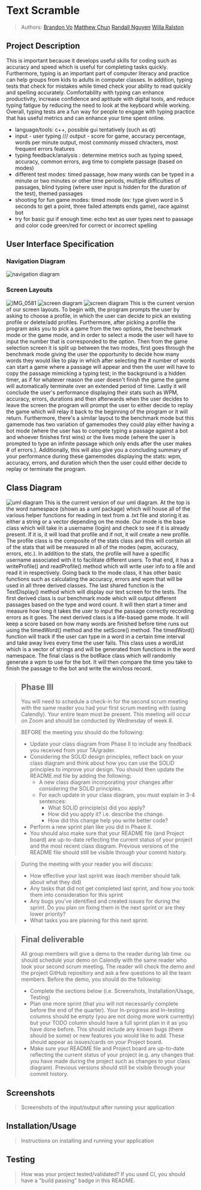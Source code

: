 # Text Scramble
 
> Authors: [Brandon Vo](https://github.com/bxnvo)
> [Matthew Chun](https://github.com/matthwchun)
> [Randall Nguyen](https://github.com/1rwen)
> [Willa Ralston](https://github.com/chairfu)

## Project Description
This is important because it develops useful skills for coding such as accuracy and speed which is useful for completing tasks quickly. Furthermore, typing is an important part of computer literacy and practice can help groups from kids to adults in computer classes. In addition, typing tests that check for mistakes while timed check your ability to read quickly and spelling accurately. Comfortability with typing can enhance productivity, increase confidence and aptitude with digital tools, and reduce typing fatigue by reducing the need to look at the keyboard while working. Overall, typing tests are a fun way for people to engage with typing practice that has useful metrics and can enhance your time spent online. 
- language/tools: c++, possible gui tentatively (such as qt)
- input - user typing  /// output - score for game, accuracy percentage, words per minute output, most commonly missed chracters, most frequent errors
features
- typing feedback/analysis : determine metrics such as typing speed, accuracy, common errors, avg time to complete passage (based on modes)
- different test modes: timed passage, how many words can be typed in a minute or two minutes or other time periods, multiple difficulties of passages, blind typing (where user input is hidden for the duration of the test), themed passages
- shooting for fun game modes: timed mode (ex: type given word in 5 seconds to get a point, three failed attempts ends game), race against bot
- try for basic gui if enough time: echo text as user types next to passage and color code green/red for correct or incorrect spelling

## User Interface Specification

### Navigation Diagram
![navigation diagram](https://github.com/cs100/final-project-rnguy137-mchun082-bvo024-wrals001/blob/master/Typing%20Project%20User%20Interface%20Specification.png?raw=true)

### Screen Layouts
![IMG_0581](https://github.com/cs100/final-project-rnguy137-mchun082-bvo024-wrals001/assets/117537259/5597d20c-4809-49e6-adfe-8eac9e41eb0a)
![screen diagram](screenlayout1.jpg)
![screen diagram](screenlayout2.jpg)
This is the current version of our screen layouts. To begin with, the program prompts the user by asking to choose a profile, in which the user can decide to pick an existing profile or delete/add profiles. Furthermore, after picking a profile the program asks you to pick a game from the two options, the benchmark mode or the game mode, and in order to select a mode the user will have to input the number that is corresponded to the option. Then from the game selection screen it is split up between the two modes, first goes through the benchmark mode giving the user the opportunity to decide how many words they would like to play in which after selecting the # number of words can start a game where a passage will appear and then the user will have to copy the passage mimicking a typing test; in the background is a hidden timer, as if for whatever reason the user doesn't finish the game the game will automatically terminate over an extended period of time. Lastly it will conclude the user's performance displaying their stats such as WPM, accuracy, errors, durations and then afterwards when the user decides to leave the screen the program will prompt the user to either decide to replay the game which will relay it back to the beginning of the program or it will return. Furthermore, there's a similar layout to the benchmark mode but this gamemode has two variation of gamemodes they could play either having a bot mode (where the user has to compete typing a passage against a bot and whoever finishes first wins) or the lives mode (where the user is prompted to type an infinite passage which only ends after the user makes # of errors.). Additionally, this will also give you a concluding summary of your performance during these gamemodes displaying the stats: wpm, accuracy, errors, and duration which then the user could either decide to replay or terminate the program.

## Class Diagram
![uml diagram](https://github.com/cs100/final-project-rnguy137-mchun082-bvo024-wrals001/assets/79384814/71a7bc84-38ce-4152-8d0c-ecf3c9a334b4)
This is the current version of our uml diagram. At the top is the word namespace (shown as a uml package) which will house all of the various helper functions for reading in text from a .txt file and storing it as either a string or a vector<string> depending on the mode. Our mode is the base class which will take in a username (login) and check to see if it is already present. If it is, it will load that profile and if not, it will create a new profile. The profile class is the composite of the stats class and this will contain all of the stats that will be measured in all of the modes (wpm, accuracy, errors, etc.). In addition to the stats, the profile will have a specific username associated with it to facilitate different users. To that end, it has a writeProfile() and readProfile() method which will write user info to a file and read it in respectively. Going back to the mode class, it has other basic functions such as calculating the accuracy, errors and wpm that will be used in all three derived classes. The last shared function is the TextDisplay() method which will display our text screen for the tests. The first derived class is our benchmark mode which will output different passages based on the type and word count. It will then start a timer and measure how long it takes the user to input the passage correctly recording errors as it goes. The next derived class is a life-based game mode. It will keep a score based on how many words are finished before time runs out using the timedWord() method and the setScore() method. The timedWord() function will track if the user can type in a word in a certain time interval and take away lives every time the user fails. This class uses a wordList which is a vector of strings and will be generated from functions in the word namespace. The final class is the botRace class which will randomly generate a wpm to use for the bot. It will then compare the time you take to finish the passage to the bot and write the win/loss record. 
 
 > ## Phase III
 > You will need to schedule a check-in for the second scrum meeting with the same reader you had your first scrum meeting with (using Calendly). Your entire team must be present. This meeting will occur on Zoom and should be conducted by Wednesday of week 8.
 
 > BEFORE the meeting you should do the following:
 > * Update your class diagram from Phase II to include any feedback you received from your TA/grader.
 > * Considering the SOLID design principles, reflect back on your class diagram and think about how you can use the SOLID principles to improve your design. You should then update the README.md file by adding the following:
 >   * A new class diagram incorporating your changes after considering the SOLID principles.
 >   * For each update in your class diagram, you must explain in 3-4 sentences:
 >     * What SOLID principle(s) did you apply?
 >     * How did you apply it? i.e. describe the change.
 >     * How did this change help you write better code?
 > * Perform a new sprint plan like you did in Phase II.
 > * You should also make sure that your README file (and Project board) are up-to-date reflecting the current status of your project and the most recent class diagram. Previous versions of the README file should still be visible through your commit history.
 
> During the meeting with your reader you will discuss: 
 > * How effective your last sprint was (each member should talk about what they did)
 > * Any tasks that did not get completed last sprint, and how you took them into consideration for this sprint
 > * Any bugs you've identified and created issues for during the sprint. Do you plan on fixing them in the next sprint or are they lower priority?
 > * What tasks you are planning for this next sprint.

 
 > ## Final deliverable
 > All group members will give a demo to the reader during lab time. ou should schedule your demo on Calendly with the same reader who took your second scrum meeting. The reader will check the demo and the project GitHub repository and ask a few questions to all the team members. 
 > Before the demo, you should do the following:
 > * Complete the sections below (i.e. Screenshots, Installation/Usage, Testing)
 > * Plan one more sprint (that you will not necessarily complete before the end of the quarter). Your In-progress and In-testing columns should be empty (you are not doing more work currently) but your TODO column should have a full sprint plan in it as you have done before. This should include any known bugs (there should be some) or new features you would like to add. These should appear as issues/cards on your Project board.
 > * Make sure your README file and Project board are up-to-date reflecting the current status of your project (e.g. any changes that you have made during the project such as changes to your class diagram). Previous versions should still be visible through your commit history. 
 
 ## Screenshots
 > Screenshots of the input/output after running your application
 ## Installation/Usage
 > Instructions on installing and running your application
 ## Testing
 > How was your project tested/validated? If you used CI, you should have a "build passing" badge in this README.
 
